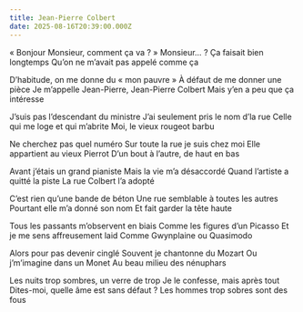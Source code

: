 ```yaml
---
title: Jean-Pierre Colbert
date: 2025-08-16T20:39:00.000Z
---
```

« Bonjour Monsieur, comment ça va ? »
Monsieur… ?
Ça faisait bien longtemps
Qu’on ne m’avait pas appelé comme ça

D’habitude, on me donne du « mon pauvre »
À défaut de me donner une pièce
Je m’appelle Jean-Pierre, Jean-Pierre Colbert
Mais y’en a peu que ça intéresse

J’suis pas l’descendant du ministre
J’ai seulement pris le nom d’la rue
Celle qui me loge et qui m’abrite
Moi, le vieux rougeot barbu

Ne cherchez pas quel numéro
Sur toute la rue je suis chez moi
Elle appartient au vieux Pierrot
D’un bout à l’autre, de haut en bas

Avant j’étais un grand pianiste
Mais la vie m’a désaccordé
Quand l’artiste a quitté la piste
La rue Colbert l’a adopté

C’est rien qu’une bande de béton
Une rue semblable à toutes les autres
Pourtant elle m’a donné son nom
Et fait garder la tête haute

Tous les passants m’observent en biais
Comme les figures d’un Picasso
Et je me sens affreusement laid
Comme Gwynplaine ou Quasimodo

Alors pour pas devenir cinglé
Souvent je chantonne du Mozart
Ou j’m’imagine dans un Monet
Au beau milieu des nénuphars

Les nuits trop sombres, un verre de trop
Je le confesse, mais après tout
Dites-moi, quelle âme est sans défaut ?
Les hommes trop sobres sont des fous